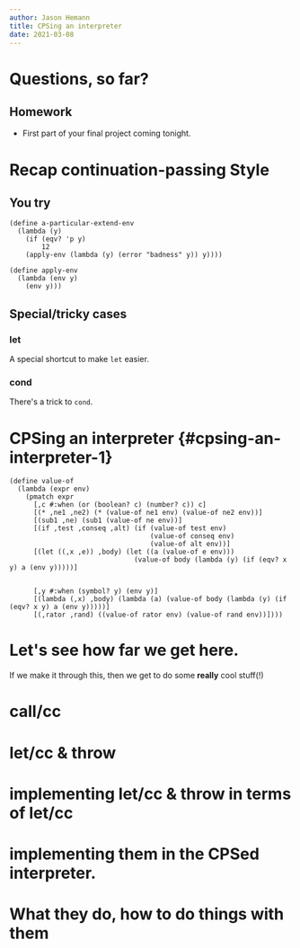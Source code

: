 ```yaml
---
author: Jason Hemann
title: CPSing an interpreter
date: 2021-03-08
---
```


# Questions, so far?

## Homework

-   First part of your final project coming tonight.

# Recap continuation-passing Style

## You try

``` {racket}
(define a-particular-extend-env
  (lambda (y)
    (if (eqv? 'p y)
        12
    (apply-env (lambda (y) (error "badness" y)) y))))

(define apply-env
  (lambda (env y)
    (env y)))
```

## Special/tricky cases

### let

A special shortcut to make `let` easier.

### cond

There\'s a trick to `cond`.

# CPSing an interpreter {#cpsing-an-interpreter-1}

``` {racket}
(define value-of
  (lambda (expr env)
    (pmatch expr
      [,c #:when (or (boolean? c) (number? c)) c]
      [(* ,ne1 ,ne2) (* (value-of ne1 env) (value-of ne2 env))]
      [(sub1 ,ne) (sub1 (value-of ne env))]
      [(if ,test ,conseq ,alt) (if (value-of test env)
                                   (value-of conseq env)
                                   (value-of alt env))]
      [(let ((,x ,e)) ,body) (let ((a (value-of e env)))
                               (value-of body (lambda (y) (if (eqv? x y) a (env y)))))]


      [,y #:when (symbol? y) (env y)]
      [(lambda (,x) ,body) (lambda (a) (value-of body (lambda (y) (if (eqv? x y) a (env y)))))]
      [(,rator ,rand) ((value-of rator env) (value-of rand env))])))
```

# Let\'s see how far we get here.

If we make it through this, then we get to do some **really** cool
stuff(!)

# call/cc

# let/cc & throw

# implementing let/cc & throw in terms of let/cc

# implementing them in the CPSed interpreter.

# What they do, how to do things with them
